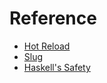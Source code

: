 # Reference

* [Hot Reload](ref/hot-reload.md)
* [Slug](ref/slug.md)
* [Haskell's Safety](ref/haskell-safety.md)